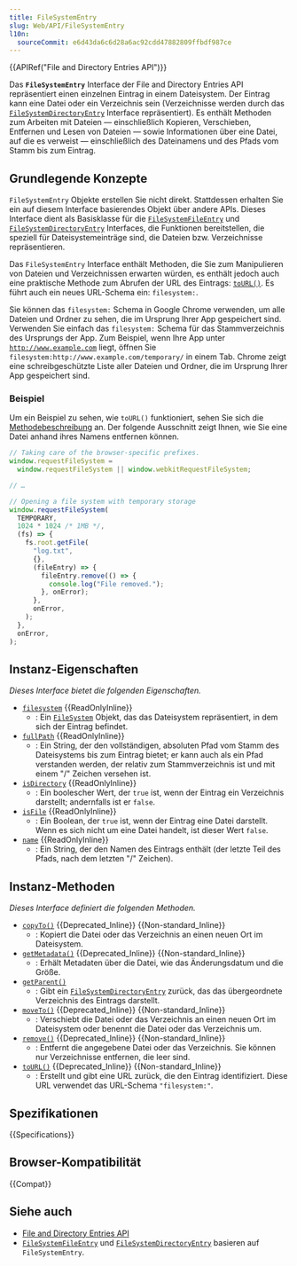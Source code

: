 ```yaml
---
title: FileSystemEntry
slug: Web/API/FileSystemEntry
l10n:
  sourceCommit: e6d43da6c6d28a6ac92cdd47882809ffbdf987ce
---
```


{{APIRef("File and Directory Entries API")}}

Das **`FileSystemEntry`** Interface der File and Directory Entries API repräsentiert einen einzelnen Eintrag in einem Dateisystem. Der Eintrag kann eine Datei oder ein Verzeichnis sein (Verzeichnisse werden durch das [`FileSystemDirectoryEntry`](/de/docs/Web/API/FileSystemDirectoryEntry) Interface repräsentiert). Es enthält Methoden zum Arbeiten mit Dateien — einschließlich Kopieren, Verschieben, Entfernen und Lesen von Dateien — sowie Informationen über eine Datei, auf die es verweist — einschließlich des Dateinamens und des Pfads vom Stamm bis zum Eintrag.

## Grundlegende Konzepte

`FileSystemEntry` Objekte erstellen Sie nicht direkt. Stattdessen erhalten Sie ein auf diesem Interface basierendes Objekt über andere APIs. Dieses Interface dient als Basisklasse für die [`FileSystemFileEntry`](/de/docs/Web/API/FileSystemFileEntry) und [`FileSystemDirectoryEntry`](/de/docs/Web/API/FileSystemDirectoryEntry) Interfaces, die Funktionen bereitstellen, die speziell für Dateisystemeinträge sind, die Dateien bzw. Verzeichnisse repräsentieren.

Das `FileSystemEntry` Interface enthält Methoden, die Sie zum Manipulieren von Dateien und Verzeichnissen erwarten würden, es enthält jedoch auch eine praktische Methode zum Abrufen der URL des Eintrags: [`toURL()`](/de/docs/Web/API/FileSystemEntry/toURL). Es führt auch ein neues URL-Schema ein: `filesystem:`.

Sie können das `filesystem:` Schema in Google Chrome verwenden, um alle Dateien und Ordner zu sehen, die im Ursprung Ihrer App gespeichert sind. Verwenden Sie einfach das `filesystem:` Schema für das Stammverzeichnis des Ursprungs der App. Zum Beispiel, wenn Ihre App unter [`http://www.example.com`](https://www.example.com/) liegt, öffnen Sie `filesystem:http://www.example.com/temporary/` in einem Tab. Chrome zeigt eine schreibgeschützte Liste aller Dateien und Ordner, die im Ursprung Ihrer App gespeichert sind.

### Beispiel

Um ein Beispiel zu sehen, wie `toURL()` funktioniert, sehen Sie sich die [Methodebeschreibung](/de/docs/Web/API/FileSystemEntry/toURL) an. Der folgende Ausschnitt zeigt Ihnen, wie Sie eine Datei anhand ihres Namens entfernen können.

```js
// Taking care of the browser-specific prefixes.
window.requestFileSystem =
  window.requestFileSystem || window.webkitRequestFileSystem;

// …

// Opening a file system with temporary storage
window.requestFileSystem(
  TEMPORARY,
  1024 * 1024 /* 1MB */,
  (fs) => {
    fs.root.getFile(
      "log.txt",
      {},
      (fileEntry) => {
        fileEntry.remove(() => {
          console.log("File removed.");
        }, onError);
      },
      onError,
    );
  },
  onError,
);
```

## Instanz-Eigenschaften

_Dieses Interface bietet die folgenden Eigenschaften._

- [`filesystem`](/de/docs/Web/API/FileSystemEntry/filesystem) {{ReadOnlyInline}}
  - : Ein [`FileSystem`](/de/docs/Web/API/FileSystem) Objekt, das das Dateisystem repräsentiert, in dem sich der Eintrag befindet.
- [`fullPath`](/de/docs/Web/API/FileSystemEntry/fullPath) {{ReadOnlyInline}}
  - : Ein String, der den vollständigen, absoluten Pfad vom Stamm des Dateisystems bis zum Eintrag bietet; er kann auch als ein Pfad verstanden werden, der relativ zum Stammverzeichnis ist und mit einem "/" Zeichen versehen ist.
- [`isDirectory`](/de/docs/Web/API/FileSystemEntry/isDirectory) {{ReadOnlyInline}}
  - : Ein boolescher Wert, der `true` ist, wenn der Eintrag ein Verzeichnis darstellt; andernfalls ist er `false`.
- [`isFile`](/de/docs/Web/API/FileSystemEntry/isFile) {{ReadOnlyInline}}
  - : Ein Boolean, der `true` ist, wenn der Eintrag eine Datei darstellt. Wenn es sich nicht um eine Datei handelt, ist dieser Wert `false`.
- [`name`](/de/docs/Web/API/FileSystemEntry/name) {{ReadOnlyInline}}
  - : Ein String, der den Namen des Eintrags enthält (der letzte Teil des Pfads, nach dem letzten "/" Zeichen).

## Instanz-Methoden

_Dieses Interface definiert die folgenden Methoden._

- [`copyTo()`](/de/docs/Web/API/FileSystemEntry/copyTo) {{Deprecated_Inline}} {{Non-standard_Inline}}
  - : Kopiert die Datei oder das Verzeichnis an einen neuen Ort im Dateisystem.
- [`getMetadata()`](/de/docs/Web/API/FileSystemEntry/getMetadata) {{Deprecated_Inline}} {{Non-standard_Inline}}
  - : Erhält Metadaten über die Datei, wie das Änderungsdatum und die Größe.
- [`getParent()`](/de/docs/Web/API/FileSystemEntry/getParent)
  - : Gibt ein [`FileSystemDirectoryEntry`](/de/docs/Web/API/FileSystemDirectoryEntry) zurück, das das übergeordnete Verzeichnis des Eintrags darstellt.
- [`moveTo()`](/de/docs/Web/API/FileSystemEntry/moveTo) {{Deprecated_Inline}} {{Non-standard_Inline}}
  - : Verschiebt die Datei oder das Verzeichnis an einen neuen Ort im Dateisystem oder benennt die Datei oder das Verzeichnis um.
- [`remove()`](/de/docs/Web/API/FileSystemEntry/remove) {{Deprecated_Inline}} {{Non-standard_Inline}}
  - : Entfernt die angegebene Datei oder das Verzeichnis. Sie können nur Verzeichnisse entfernen, die leer sind.
- [`toURL()`](/de/docs/Web/API/FileSystemEntry/toURL) {{Deprecated_Inline}} {{Non-standard_Inline}}
  - : Erstellt und gibt eine URL zurück, die den Eintrag identifiziert. Diese URL verwendet das URL-Schema `"filesystem:"`.

## Spezifikationen

{{Specifications}}

## Browser-Kompatibilität

{{Compat}}

## Siehe auch

- [File and Directory Entries API](/de/docs/Web/API/File_and_Directory_Entries_API)
- [`FileSystemFileEntry`](/de/docs/Web/API/FileSystemFileEntry) und [`FileSystemDirectoryEntry`](/de/docs/Web/API/FileSystemDirectoryEntry) basieren auf `FileSystemEntry`.
